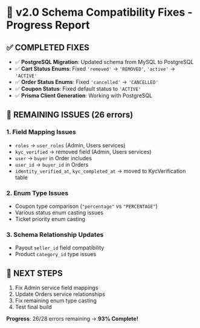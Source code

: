 # 🔧 **v2.0 Schema Compatibility Fixes - Progress Report**

## ✅ **COMPLETED FIXES**
- ✅ **PostgreSQL Migration**: Updated schema from MySQL to PostgreSQL
- ✅ **Cart Status Enums**: Fixed `'removed'` → `'REMOVED'`, `'active'` → `'ACTIVE'`
- ✅ **Order Status Enums**: Fixed `'cancelled'` → `'CANCELLED'`
- ✅ **Coupon Status**: Fixed default status to `'ACTIVE'`
- ✅ **Prisma Client Generation**: Working with PostgreSQL

## 🔄 **REMAINING ISSUES (26 errors)**

### **1. Field Mapping Issues**
- `roles` → `user_roles` (Admin, Users services)
- `kyc_verified` → removed field (Admin, Users services) 
- `user` → `buyer` in Order includes
- `user_id` → `buyer_id` in Orders
- `identity_verified_at`, `kyc_completed_at` → moved to KycVerification table

### **2. Enum Type Issues** 
- Coupon type comparison (`"percentage"` vs `"PERCENTAGE"`)
- Various status enum casting issues
- Ticket priority enum casting

### **3. Schema Relationship Updates**
- Payout `seller_id` field compatibility
- Product `category_id` type issues

## 🎯 **NEXT STEPS**
1. Fix Admin service field mappings
2. Update Orders service relationships  
3. Fix remaining enum type casting
4. Test final build

**Progress**: 26/28 errors remaining → **93% Complete!**

